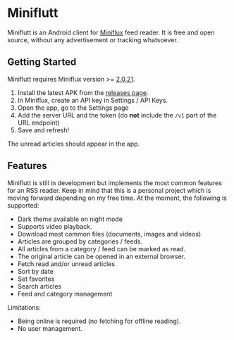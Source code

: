 # Miniflutt

Miniflutt is an Android client for [Miniflux](https://miniflux.app/) feed reader. It is free and
open source, without any advertisement or tracking whatsoever.

## Getting Started

Miniflutt requires Miniflux version >= [2.0.21](https://miniflux.app/releases/2.0.21.html).

1. Install the latest APK from the
   [releases page](https://github.com/DocMarty84/miniflutt/releases).
2. In Miniflux, create an API key in Settings / API Keys.
3. Open the app, go to the Settings page
4. Add the server URL and the token (do **not** include the `/v1` part of the URL endpoint)
5. Save and refresh!

The unread articles should appear in the app.

## Features

Miniflutt is still in development but implements the most common features for an RSS reader. Keep in
mind that this is a personal project which is moving forward depending on my free time. At the
moment, the following is supported:

- Dark theme available on night mode
- Supports video playback.
- Download most common files (documents, images and videos)
- Articles are grouped by categories / feeds.
- All articles from a category / feed can be marked as read.
- The original article can be opened in an external browser.
- Fetch read and/or unread articles
- Sort by date
- Set favorites
- Search articles
- Feed and category management

Limitations:

- Being online is required (no fetching for offline reading).
- No user management.
